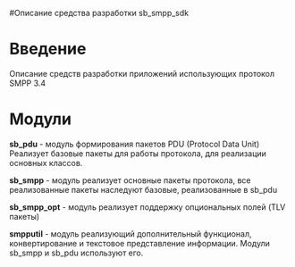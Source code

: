 #Описание средства разработки sb\_smpp\_sdk

# Введение #
Описание средств разработки приложений использующих протокол SMPP 3.4


# Модули #

**sb\_pdu** - модуль формирования пакетов PDU (Protocol Data Unit)
Реализует базовые пакеты для работы протокола, для реализации основных классов.

**sb\_smpp** - модуль реализует основные пакеты протокола, все реализованные пакеты наследуют базовые, реализованные в sb\_pdu

**sb\_smpp\_opt** - модуль реализует поддержку опциональных полей (TLV пакеты)

**smpputil** - модуль реализующий дополнительный функционал, конвертирование и текстовое представление информации. Модули sb\_smpp и sb\_pdu используют его.